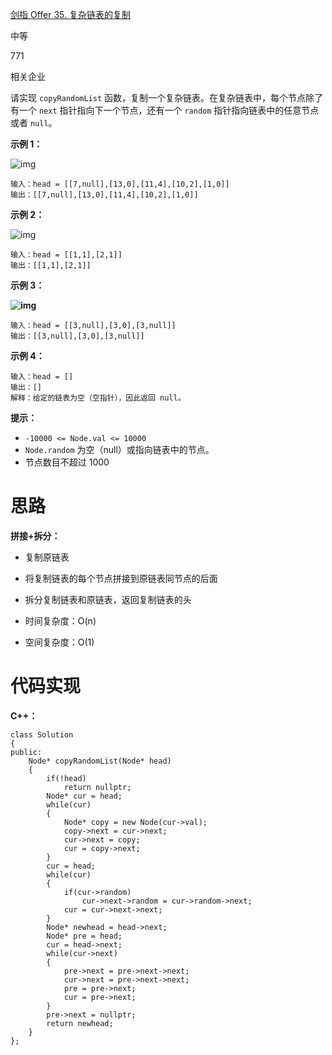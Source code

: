 [剑指 Offer 35. 复杂链表的复制](https://leetcode.cn/problems/fu-za-lian-biao-de-fu-zhi-lcof/)



中等



771





相关企业

请实现 `copyRandomList` 函数，复制一个复杂链表。在复杂链表中，每个节点除了有一个 `next` 指针指向下一个节点，还有一个 `random` 指针指向链表中的任意节点或者 `null`。

 

**示例 1：**

![img](https://angela-typora.oss-cn-guangzhou.aliyuncs.com/typora/e1.png)

```
输入：head = [[7,null],[13,0],[11,4],[10,2],[1,0]]
输出：[[7,null],[13,0],[11,4],[10,2],[1,0]]
```

**示例 2：**

![img](https://angela-typora.oss-cn-guangzhou.aliyuncs.com/typora/e2.png)

```
输入：head = [[1,1],[2,1]]
输出：[[1,1],[2,1]]
```

**示例 3：**

**![img](https://angela-typora.oss-cn-guangzhou.aliyuncs.com/typora/e3.png)**

```
输入：head = [[3,null],[3,0],[3,null]]
输出：[[3,null],[3,0],[3,null]]
```

**示例 4：**

```
输入：head = []
输出：[]
解释：给定的链表为空（空指针），因此返回 null。
```

 

**提示：**

- `-10000 <= Node.val <= 10000`
- `Node.random` 为空（null）或指向链表中的节点。
- 节点数目不超过 1000 



# 思路

**拼接+拆分：**

- 复制原链表
- 将复制链表的每个节点拼接到原链表同节点的后面
- 拆分复制链表和原链表，返回复制链表的头

- 时间复杂度：O(n)
- 空间复杂度：O(1)



# 代码实现

**C++：**

```
class Solution
{
public:
    Node* copyRandomList(Node* head)
    {
        if(!head) 
            return nullptr;
        Node* cur = head;
        while(cur)
        {
            Node* copy = new Node(cur->val);
            copy->next = cur->next;
            cur->next = copy;
            cur = copy->next;
        }
        cur = head;
        while(cur)
        {
            if(cur->random)
                cur->next->random = cur->random->next;
            cur = cur->next->next;
        }
        Node* newhead = head->next;
        Node* pre = head;
        cur = head->next;
        while(cur->next)
        {
            pre->next = pre->next->next;
            cur->next = pre->next->next;
            pre = pre->next;
            cur = pre->next;
        }
        pre->next = nullptr;
        return newhead;
    }
};
```

